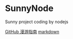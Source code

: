 # SunnyNode
Sunny project coding by nodejs

[GitHub 漫游指南](http://github.phodal.com/#%E5%89%8D%E8%A8%80)
[markdown](https://guides.github.com/features/mastering-markdown/#GitHub-flavored-markdown)
